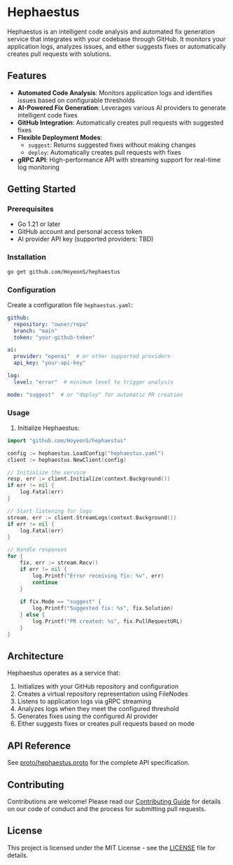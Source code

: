 # Hephaestus

Hephaestus is an intelligent code analysis and automated fix generation service that integrates with your codebase through GitHub. It monitors your application logs, analyzes issues, and either suggests fixes or automatically creates pull requests with solutions.

## Features

- **Automated Code Analysis**: Monitors application logs and identifies issues based on configurable thresholds
- **AI-Powered Fix Generation**: Leverages various AI providers to generate intelligent code fixes
- **GitHub Integration**: Automatically creates pull requests with suggested fixes
- **Flexible Deployment Modes**: 
  - `suggest`: Returns suggested fixes without making changes
  - `deploy`: Automatically creates pull requests with fixes
- **gRPC API**: High-performance API with streaming support for real-time log monitoring

## Getting Started

### Prerequisites

- Go 1.21 or later
- GitHub account and personal access token
- AI provider API key (supported providers: TBD)

### Installation

```bash
go get github.com/HoyeonS/hephaestus
```

### Configuration

Create a configuration file `hephaestus.yaml`:

```yaml
github:
  repository: "owner/repo"
  branch: "main"
  token: "your-github-token"

ai:
  provider: "openai"  # or other supported providers
  api_key: "your-api-key"

log:
  level: "error"  # minimum level to trigger analysis

mode: "suggest"  # or "deploy" for automatic PR creation
```

### Usage

1. Initialize Hephaestus:

```go
import "github.com/HoyeonS/hephaestus"

config := hephaestus.LoadConfig("hephaestus.yaml")
client := hephaestus.NewClient(config)

// Initialize the service
resp, err := client.Initialize(context.Background())
if err != nil {
    log.Fatal(err)
}

// Start listening for logs
stream, err := client.StreamLogs(context.Background())
if err != nil {
    log.Fatal(err)
}

// Handle responses
for {
    fix, err := stream.Recv()
    if err != nil {
        log.Printf("Error receiving fix: %v", err)
        continue
    }
    
    if fix.Mode == "suggest" {
        log.Printf("Suggested fix: %s", fix.Solution)
    } else {
        log.Printf("PR created: %s", fix.PullRequestURL)
    }
}
```

## Architecture

Hephaestus operates as a service that:

1. Initializes with your GitHub repository and configuration
2. Creates a virtual repository representation using FileNodes
3. Listens to application logs via gRPC streaming
4. Analyzes logs when they meet the configured threshold
5. Generates fixes using the configured AI provider
6. Either suggests fixes or creates pull requests based on mode

## API Reference

See [proto/hephaestus.proto](proto/hephaestus.proto) for the complete API specification.

## Contributing

Contributions are welcome! Please read our [Contributing Guide](CONTRIBUTING.md) for details on our code of conduct and the process for submitting pull requests.

## License

This project is licensed under the MIT License - see the [LICENSE](LICENSE) file for details.
